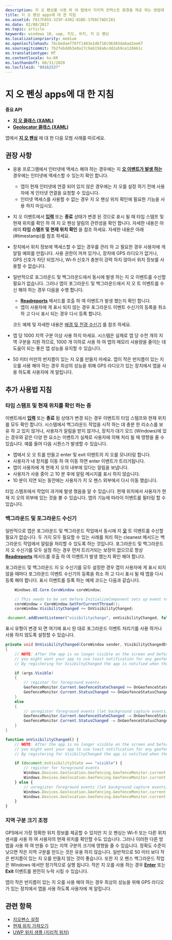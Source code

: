 ```yaml
---
description: 지 오 펜싱를 사용 하 여 앱에서 지리적 컨텍스트 환경을 제공 하는 방법에 대 한 지침 및 모범 사례를 참조 하세요.
title: 지 오 펜싱 apps에 대 한 지침
ms.assetid: F817FA55-325F-4302-81BE-37E6C7ADC281
ms.date: 02/08/2017
ms.topic: article
keywords: windows 10, uwp, 지도, 위치, 지 오 펜싱
ms.localizationpriority: medium
ms.openlocfilehash: 76cbedaef76ff1403e1d6718c96303da6ad2ee67
ms.sourcegitcommit: 7b2febddb3e8a17c9ab158abcdd2a59ce126661c
ms.translationtype: MT
ms.contentlocale: ko-KR
ms.lasthandoff: 08/31/2020
ms.locfileid: "89162537"
---
```

# <a name="guidelines-for-geofencing-apps"></a>지 오 펜싱 apps에 대 한 지침




**중요 API**

-   [**지 오 클래스 (XAML)**](/uwp/api/Windows.Devices.Geolocation.Geofencing.Geofence)
-   [**Geolocator 클래스 (XAML)**](/uwp/api/Windows.Devices.Geolocation.Geolocator)

앱에서 [**지 오 펜싱**](/uwp/api/Windows.Devices.Geolocation.Geofencing) 에 대 한 다음 모범 사례를 따르세요.

## <a name="recommendations"></a>권장 사항


-   응용 프로그램에서 인터넷에 액세스 해야 하는 경우에는 지 [**오 이벤트가 발생 하는**](/uwp/api/Windows.Devices.Geolocation.Geofencing.Geofence) 경우에는 인터넷에 액세스할 수 있는지 확인 합니다.
    -   앱이 현재 인터넷에 연결 되어 있지 않은 경우에는 지 오를 설정 하기 전에 사용자에 게 인터넷 연결을 요청할 수 있습니다.
    -   인터넷 액세스를 사용할 수 없는 경우 지 오 펜싱 위치 확인에 필요한 기능을 사용 하지 마십시오.
-   지 오 이벤트에서 [**입력**](/uwp/api/Windows.Devices.Geolocation.Geofencing.GeofenceState) 또는 **종료** 상태가 변경 된 것으로 표시 될 때 타임 스탬프 및 현재 위치를 확인 하 여 지 오 펜싱 알림의 관련성을 확인 합니다. 자세한 내용은 아래의 **타임 스탬프 및 현재 위치 확인** 을 참조 하세요.
자세한 내용은 아래 (#timestamp)를 참조 하세요.
-   장치에서 위치 정보에 액세스할 수 없는 경우를 관리 하 고 필요한 경우 사용자에 게 알릴 예외를 만듭니다. 사용 권한이 꺼져 있거나, 장치에 GPS 라디오가 없거나, GPS 신호가 차단 되었거나, Wi-fi 신호가 충분히 강력 하지 않아서 위치 정보를 사용할 수 없습니다.
-   일반적으로 포그라운드 및 백그라운드에서 동시에 발생 하는 지 오 이벤트를 수신할 필요가 없습니다. 그러나 앱이 포그라운드 및 백그라운드에서 지 오 트 이벤트를 수신 해야 하는 경우 다음을 수행 합니다.

    -   [**Readreports**](/uwp/api/windows.devices.geolocation.geofencing.geofencemonitor.readreports) 메서드를 호출 하 여 이벤트가 발생 했는지 확인 합니다.
    -   앱이 사용자에 게 표시 되지 않는 경우 포그라운드 이벤트 수신기의 등록을 취소 하 고 다시 표시 되는 경우 다시 등록 합니다.

    코드 예제 및 자세한 내용은 [배경 및 전경 수신기](#background-and-foreground-listeners) 를 참조 하세요.

-   앱 당 1000 지역 구분 이상 사용 하지 마세요. 시스템은 실제로 앱 당 수천 개의 지역 구분을 지원 하므로, 1000 개 이하로 사용 하 여 앱의 메모리 사용량을 줄이는 데 도움이 되는 좋은 앱 성능을 유지할 수 있습니다.
-   50 미터 미만의 반지름이 있는 지 오를 만들지 마세요. 앱이 작은 반지름이 있는 지 오를 사용 해야 하는 경우 최상의 성능을 위해 GPS 라디오가 있는 장치에서 앱을 사용 하도록 사용자에 게 알립니다.

## <a name="additional-usage-guidance"></a>추가 사용법 지침

### <a name="checking-the-time-stamp-and-current-location"></a>타임 스탬프 및 현재 위치를 확인 하는 중

이벤트에서 [**입력**](/uwp/api/Windows.Devices.Geolocation.Geofencing.GeofenceState) 또는 **종료** 됨 상태가 변경 되는 경우 이벤트의 타임 스탬프와 현재 위치를 모두 확인 합니다. 시스템에서 백그라운드 작업을 시작 하는 데 충분 한 리소스를 보유 하 고 있지 않거나, 사용자가 알림을 받지 않거나, 장치가 대기 모드 (Windows)에 있는 경우와 같은 다양 한 요소는 이벤트가 실제로 사용자에 의해 처리 될 때 영향을 줄 수 있습니다. 예를 들어 다음 시퀀스가 발생할 수 있습니다.

-   앱에서 오 오 트를 만들고 enter 및 exit 이벤트의 지 오를 모니터링 합니다.
-   사용자가 내 장치를 이동 하 여 이동 하면 enter 이벤트가 트리거됩니다.
-   앱이 사용자에 게 현재 지 오의 내부에 있다는 알림을 보냅니다.
-   사용자가 사용 중이 고 10 분 후에 알림 메시지를 표시 하지 않습니다.
-   10 분이 지연 되는 동안에는 사용자가 지 오 펜스 외부에서 다시 이동 했습니다.

타임 스탬프에서 작업이 과거에 발생 했음을 알 수 있습니다. 현재 위치에서 사용자가 현재 지 오의 외부에 있는 것을 볼 수 있습니다. 앱의 기능에 따라이 이벤트를 필터링 할 수 있습니다.

### <a name="background-and-foreground-listeners"></a>백그라운드 및 포그라운드 수신기

일반적으로 앱은 포그라운드 및 백그라운드 작업에서 동시에 지 [**오**](/uwp/api/Windows.Devices.Geolocation.Geofencing.Geofence) 트 이벤트를 수신할 필요가 없습니다. 두 가지 모두 필요할 수 있는 사례를 처리 하는 cleanest 메서드는 백그라운드 작업에서 알림을 처리할 수 있도록 하는 것입니다. 포그라운드 및 백그라운드 지 오 수신기를 모두 설정 하는 경우 먼저 트리거되는 보장이 없으므로 항상 [**Readreports**](/uwp/api/windows.devices.geolocation.geofencing.geofencemonitor.readreports) 메서드를 호출 하 여 이벤트가 발생 했는지 확인 해야 합니다.

포그라운드 및 백그라운드 지 오 수신기를 모두 설정한 경우 앱이 사용자에 게 표시 되지 않을 때마다 포그라운드 이벤트 수신기의 등록을 취소 하 고 다시 표시 될 때 앱을 다시 등록 해야 합니다. 표시 이벤트를 등록 하는 예제 코드는 다음과 같습니다.

```csharp
    Windows.UI.Core.CoreWindow coreWindow;    

    // This needs to be set before InitializeComponent sets up event registration for app visibility
    coreWindow = CoreWindow.GetForCurrentThread();
    coreWindow.VisibilityChanged += OnVisibilityChanged;
```

```javascript
 document.addEventListener("visibilitychange", onVisibilityChanged, false);
```

표시 유형이 변경 되 면 여기에 표시 된 대로 포그라운드 이벤트 처리기를 사용 하거나 사용 하지 않도록 설정할 수 있습니다.

```csharp
private void OnVisibilityChanged(CoreWindow sender, VisibilityChangedEventArgs args)
{
    // NOTE: After the app is no longer visible on the screen and before the app is suspended
    // you might want your app to use toast notification for any geofence activity.
    // By registering for VisibiltyChanged the app is notified when the app is no longer visible in the foreground.

    if (args.Visible)
    {
        // register for foreground events
        GeofenceMonitor.Current.GeofenceStateChanged += OnGeofenceStateChanged;
        GeofenceMonitor.Current.StatusChanged += OnGeofenceStatusChanged;
    }
    else
    {
        // unregister foreground events (let background capture events)
        GeofenceMonitor.Current.GeofenceStateChanged -= OnGeofenceStateChanged;
        GeofenceMonitor.Current.StatusChanged -= OnGeofenceStatusChanged;
    }
}
```

```javascript
function onVisibilityChanged() {
    // NOTE: After the app is no longer visible on the screen and before the app is suspended
    // you might want your app to use toast notification for any geofence activity.
    // By registering for VisibiltyChanged the app is notified when the app is no longer visible in the foreground.

    if (document.msVisibilityState === "visible") {
        // register for foreground events
        Windows.Devices.Geolocation.Geofencing.GeofenceMonitor.current.addEventListener("geofencestatechanged", onGeofenceStateChanged);
        Windows.Devices.Geolocation.Geofencing.GeofenceMonitor.current.addEventListener("statuschanged", onGeofenceStatusChanged);
    } else {
        // unregister foreground events (let background capture events)
        Windows.Devices.Geolocation.Geofencing.GeofenceMonitor.current.removeEventListener("geofencestatechanged", onGeofenceStateChanged);
        Windows.Devices.Geolocation.Geofencing.GeofenceMonitor.current.removeEventListener("statuschanged", onGeofenceStatusChanged);
    }
}
```

### <a name="sizing-your-geofences"></a>지역 구분 크기 조정

GPS에서 가장 정확한 위치 정보를 제공할 수 있지만 지 오 펜싱는 Wi-fi 또는 다른 위치 센서를 사용 하 여 사용자의 현재 위치를 확인할 수도 있습니다. 그러나 이러한 다른 방법을 사용 하 여 만들 수 있는 지역 구분의 크기에 영향을 줄 수 있습니다. 정확도 수준이 낮으면 작은 지역 구분를 만드는 것은 유용 하지 않습니다. 일반적으로 50 미터 보다 작은 반지름이 있는 지 오를 만들지 않는 것이 좋습니다. 또한 지 오 펜스 백그라운드 작업은 Windows 에서만 정기적으로 실행 됩니다. 작은 지 오를 사용 하는 경우 [**Enter**](/uwp/api/Windows.Devices.Geolocation.Geofencing.GeofenceState) 또는 **Exit** 이벤트를 완전히 누락 시킬 수 있습니다.

앱이 작은 반지름이 있는 지 오를 사용 해야 하는 경우 최상의 성능을 위해 GPS 라디오가 있는 장치에서 앱을 사용 하도록 사용자에 게 알립니다.

## <a name="related-topics"></a>관련 항목


* [지오펜스 설정](./set-up-a-geofence.md)
* [현재 위치 가져오기](./get-location.md)
* [UWP 위치 샘플 (지리적 위치)](https://github.com/Microsoft/Windows-universal-samples/tree/master/Samples/Geolocation)
 

 